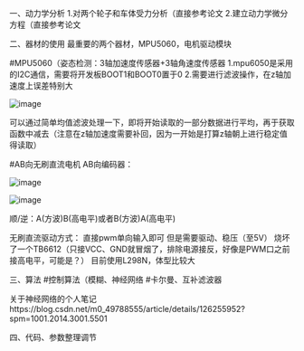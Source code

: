 一、动力学分析
1.对两个轮子和车体受力分析（直接参考论文
2.建立动力学微分方程（直接参考论文


二、器材的使用
最重要的两个器材，MPU5060，电机驱动模块

#MPU5060（姿态检测：3轴加速度传感器+3轴角速度传感器
1.mpu6050是采用的I2C通信，需要将开发板BOOT1和BOOT0置于0
2.需要进行滤波操作，在z轴加速度上误差特别大

![image](https://user-images.githubusercontent.com/109507018/180629533-ad665100-ab85-4ac0-877a-4f38ea61dc0e.png)

可以通过简单均值滤波处理一下，即将开始读取的一部分数据进行平均，再于获取函数中减去（注意在z轴加速度需要补回，因为一开始是打算z轴朝上进行稳定值得读取）


#AB向无刷直流电机
AB向编码器：

![image](https://user-images.githubusercontent.com/109507018/180652436-93de5264-e845-45ea-97a9-416221dedffb.png)

![image](https://user-images.githubusercontent.com/109507018/181736093-f859dc3d-ed9d-44b9-9be0-bd6ca3801387.png)

顺/逆：A(方波)B(高电平)或者B(方波)A(高电平)


无刷直流驱动方式：
直接pwm单向输入即可
但是需要驱动、稳压（至5V）
烧坏了一个TB6612（只接VCC、GND就冒烟了，排除电源接反，好像是PWM口之前接高电平，可能是？）
目前使用L298N，体型比较大

三、算法
#控制算法（模糊、神经网络
#卡尔曼、互补滤波器

关于神经网络的个人笔记https://blog.csdn.net/m0_49788555/article/details/126255952?spm=1001.2014.3001.5501

四、代码、参数整理调节
